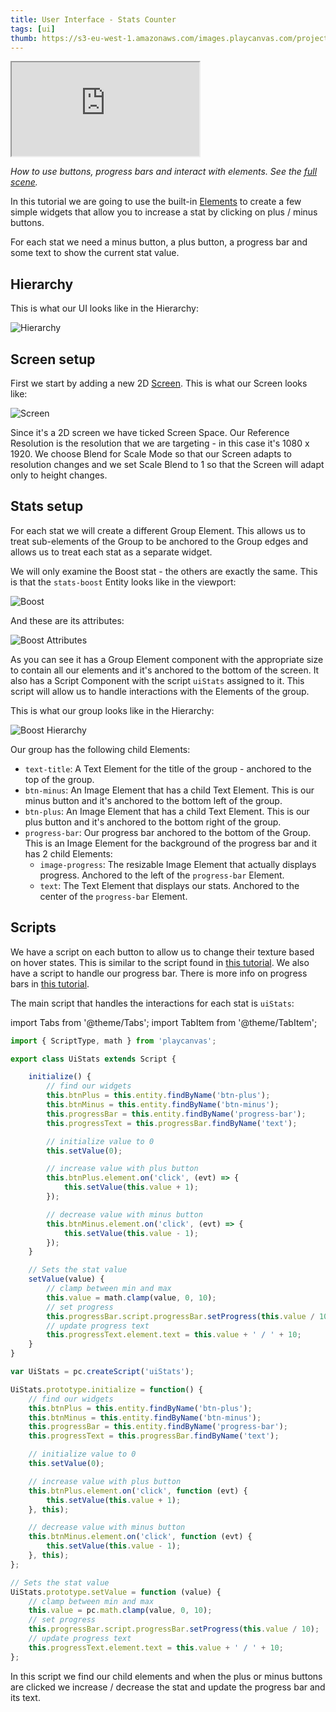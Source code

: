 ```yaml
---
title: User Interface - Stats Counter
tags: [ui]
thumb: https://s3-eu-west-1.amazonaws.com/images.playcanvas.com/projects/12/501978/12B6CE-image-75.jpg
---
```


<div className="iframe-container">
    <iframe loading="lazy" src="https://playcanv.as/p/XVLr9TWc/" title="User Interface - Stats Counter"></iframe>
</div>

*How to use buttons, progress bars and interact with elements. See the [full scene][1].*

In this tutorial we are going to use the built-in [Elements][2] to create a few simple widgets that allow you to increase a stat by clicking on plus / minus buttons.

For each stat we need a minus button, a plus button, a progress bar and some text to show the current stat value.

## Hierarchy

This is what our UI looks like in the Hierarchy:

![Hierarchy](/img/tutorials/ui/stats/hierarchy.png)

## Screen setup

First we start by adding a new 2D [Screen][3]. This is what our Screen looks like:

![Screen](/img/tutorials/ui/stats/screen.png)

Since it's a 2D screen we have ticked Screen Space. Our Reference Resolution is the resolution that we are targeting - in this case it's 1080 x 1920. We choose Blend for Scale Mode so that our Screen adapts to resolution changes and we set Scale Blend to 1 so that the Screen will adapt only to height changes.

## Stats setup

For each stat we will create a different Group Element. This allows us to treat sub-elements of the Group to be anchored to the Group edges and allows us to treat each stat as a separate widget.

We will only examine the Boost stat - the others are exactly the same. This is that the `stats-boost` Entity looks like in the viewport:

![Boost](/img/tutorials/ui/stats/boost-editor.png)

And these are its attributes:

![Boost Attributes](/img/tutorials/ui/stats/boost-attributes.png)

As you can see it has a Group Element component with the appropriate size to contain all our elements and it's anchored to the bottom of the screen. It also has a Script Component with the script `uiStats` assigned to it. This script will allow us to handle interactions with the Elements of the group.

This is what our group looks like in the Hierarchy:

![Boost Hierarchy](/img/tutorials/ui/stats/boost-hierarchy.png)

Our group has the following child Elements:

- `text-title`: A Text Element for the title of the group - anchored to the top of the group.
- `btn-minus`: An Image Element that has a child Text Element. This is our minus button and it's anchored to the bottom left of the group.
- `btn-plus`: An Image Element that has a child Text Element. This is our plus button and it's anchored to the bottom right of the group.
- `progress-bar`: Our progress bar anchored to the bottom of the Group. This is an Image Element for the background of the progress bar and it has 2 child Elements:
  - `image-progress`: The resizable Image Element that actually displays progress. Anchored to the left of the `progress-bar` Element.
  - `text`: The Text Element that displays our stats. Anchored to the center of the `progress-bar` Element.

## Scripts

We have a script on each button to allow us to change their texture based on hover states. This is similar to the script found in [this tutorial][9]. We also have a script to handle our progress bar. There is more info on progress bars in [this tutorial][10].

The main script that handles the interactions for each stat is `uiStats`:

import Tabs from '@theme/Tabs';
import TabItem from '@theme/TabItem';

<Tabs defaultValue="classic" groupId='script-code'>
<TabItem  value="esm" label="ESM">

```javascript
import { ScriptType, math } from 'playcanvas';

export class UiStats extends Script {

    initialize() {
        // find our widgets
        this.btnPlus = this.entity.findByName('btn-plus');
        this.btnMinus = this.entity.findByName('btn-minus');
        this.progressBar = this.entity.findByName('progress-bar');
        this.progressText = this.progressBar.findByName('text');

        // initialize value to 0
        this.setValue(0);

        // increase value with plus button
        this.btnPlus.element.on('click', (evt) => {
            this.setValue(this.value + 1);
        });

        // decrease value with minus button
        this.btnMinus.element.on('click', (evt) => {
            this.setValue(this.value - 1);
        });
    }

    // Sets the stat value
    setValue(value) {
        // clamp between min and max
        this.value = math.clamp(value, 0, 10);
        // set progress
        this.progressBar.script.progressBar.setProgress(this.value / 10);
        // update progress text
        this.progressText.element.text = this.value + ' / ' + 10;
    }
}
```

</TabItem>
<TabItem value="classic" label="Classic">

```javascript
var UiStats = pc.createScript('uiStats');

UiStats.prototype.initialize = function() {
    // find our widgets
    this.btnPlus = this.entity.findByName('btn-plus');
    this.btnMinus = this.entity.findByName('btn-minus');
    this.progressBar = this.entity.findByName('progress-bar');
    this.progressText = this.progressBar.findByName('text');

    // initialize value to 0
    this.setValue(0);

    // increase value with plus button
    this.btnPlus.element.on('click', function (evt) {
        this.setValue(this.value + 1);
    }, this);

    // decrease value with minus button
    this.btnMinus.element.on('click', function (evt) {
        this.setValue(this.value - 1);
    }, this);
};

// Sets the stat value
UiStats.prototype.setValue = function (value) {
    // clamp between min and max
    this.value = pc.math.clamp(value, 0, 10);
    // set progress
    this.progressBar.script.progressBar.setProgress(this.value / 10);
    // update progress text
    this.progressText.element.text = this.value + ' / ' + 10;
};
```

</TabItem>
</Tabs>

In this script we find our child elements and when the plus or minus buttons are clicked we increase / decrease the stat and update the progress bar and its text.

[1]: https://playcanvas.com/editor/scene/547905
[2]: /user-manual/user-interface/elements/
[3]: /user-manual/user-interface/screens/
[9]: /tutorials/ui-elements-buttons/
[10]: /tutorials/ui-elements-progress/
